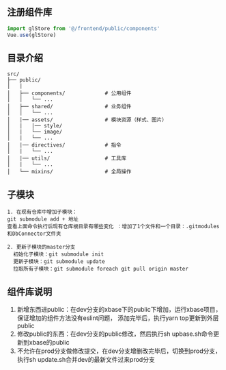 ## 注册组件库

```js
import glStore from '@/frontend/public/components'
Vue.use(glStore)
```

## 目录介绍

```
src/
├── public/
│   |
│   ├── components/             # 公用组件
│   │   └── ...
│   ├── shared/                 # 业务组件
│   │   └── ...
│   |── assets/                 # 模块资源（样式、图片）
│   |   |── style/
│   |   └── image/
│   |   └── ...
│   |── directives/             # 指令
│   |   └── ...
│   |── utils/                  # 工具库
│   |   └── ...
│   └── mixins/                 # 全局操作
```

## 子模块

```
1. 在现有仓库中增加子模块：
git submodule add + 地址
查看上面命令执行后现有仓库根目录有哪些变化 ：增加了1个文件和一个目录：.gitmodules和DbConnector文件夹

2. 更新子模块的master分支
  初始化子模块：git submodule init
  更新子模块：git submodule update
  拉取所有子模块：git submodule foreach git pull origin master
```

## 组件库说明

1. 新增东西进public：在dev分支的xbase下的public下增加，运行xbase项目，保证增加的组件方法没有eslint问题，
  添加完毕后，执行yarn top更新到外层public
2. 修改public的东西：在dev分支的public修改，然后执行sh upbase.sh命令更新到xbase的public
3. 不允许在prod分支做修改提交，在dev分支增删改完毕后，切换到prod分支，执行sh update.sh合并dev的最新文件过来prod分支

